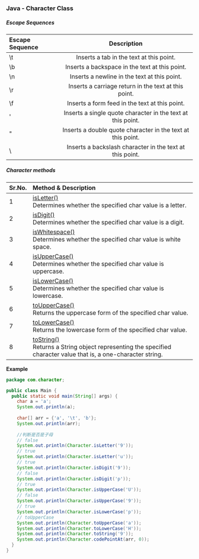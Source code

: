 ### Java - Character Class

##### Escape Sequences

| Escape Sequence |                         Description                         |
| :-------------- | :---------------------------------------------------------: |
| \t              |          Inserts a tab in the text at this point.           |
| \b              |       Inserts a backspace in the text at this point.        |
| \n              |        Inserts a newline in the text at this point.         |
| \r              |    Inserts a carriage return in the text at this point.     |
| \f              |       Inserts a form feed in the text at this point.        |
| \'              | Inserts a single quote character in the text at this point. |
| \"              | Inserts a double quote character in the text at this point. |
| \\              |  Inserts a backslash character in the text at this point.   |

##### Character methods

| Sr.No. | Method & Description                                         |
| :----- | :----------------------------------------------------------- |
| 1      | [isLetter()](https://www.tutorialspoint.com/java/character_isletter.htm)<br />Determines whether the specified char value is a letter. |
| 2      | [isDigit()](https://www.tutorialspoint.com/java/character_isdigit.htm)<br />Determines whether the specified char value is a digit. |
| 3      | [isWhitespace()](https://www.tutorialspoint.com/java/character_iswhitespace.htm)<br />Determines whether the specified char value is white space. |
| 4      | [isUpperCase()](https://www.tutorialspoint.com/java/character_isuppercase.htm)<br />Determines whether the specified char value is uppercase. |
| 5      | [isLowerCase()](https://www.tutorialspoint.com/java/character_islowercase.htm)<br />Determines whether the specified char value is lowercase. |
| 6      | [toUpperCase()](https://www.tutorialspoint.com/java/character_touppercase.htm)<br />Returns the uppercase form of the specified char value. |
| 7      | [toLowerCase()](https://www.tutorialspoint.com/java/character_tolowercase.htm)<br />Returns the lowercase form of the specified char value. |
| 8      | [toString()](https://www.tutorialspoint.com/java/character_tostring.htm)<br />Returns a String object representing the specified character value that is, a one-character string. |

**Example**

```java
package com.character;

public class Main {
  public static void main(String[] args) {
    char a = 'a';
    System.out.println(a);
    
    char[] arr = {'a', '\t', 'b'};
    System.out.println(arr);
    
    //判断是否是子母
    // false
    System.out.println(Character.isLetter('9'));
    // true
    System.out.println(Character.isLetter('u'));
    // true
    System.out.println(Character.isDigit('9'));
    // false
    System.out.println(Character.isDigit('p'));
    // true
    System.out.println(Character.isUpperCase('U'));
    // false
    System.out.println(Character.isUpperCase('9'));
    // true
    System.out.println(Character.isLowerCase('p'));
    // toUpperCase
    System.out.println(Character.toUpperCase('a'));
    System.out.println(Character.toLowerCase('H'));
    System.out.println(Character.toString('9'));
    System.out.println(Character.codePointAt(arr, 0));
  }
}

```

